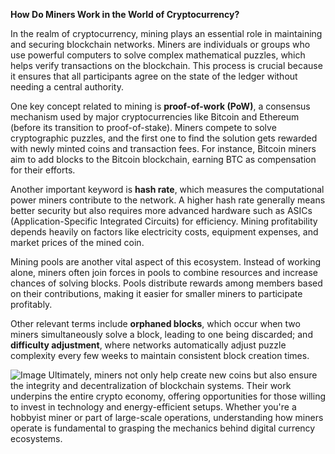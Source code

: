 **How Do Miners Work in the World of Cryptocurrency?**

In the realm of cryptocurrency, mining plays an essential role in maintaining and securing blockchain networks. Miners are individuals or groups who use powerful computers to solve complex mathematical puzzles, which helps verify transactions on the blockchain. This process is crucial because it ensures that all participants agree on the state of the ledger without needing a central authority.

One key concept related to mining is **proof-of-work (PoW)**, a consensus mechanism used by major cryptocurrencies like Bitcoin and Ethereum (before its transition to proof-of-stake). Miners compete to solve cryptographic puzzles, and the first one to find the solution gets rewarded with newly minted coins and transaction fees. For instance, Bitcoin miners aim to add blocks to the Bitcoin blockchain, earning BTC as compensation for their efforts.

Another important keyword is **hash rate**, which measures the computational power miners contribute to the network. A higher hash rate generally means better security but also requires more advanced hardware such as ASICs (Application-Specific Integrated Circuits) for efficiency. Mining profitability depends heavily on factors like electricity costs, equipment expenses, and market prices of the mined coin.

Mining pools are another vital aspect of this ecosystem. Instead of working alone, miners often join forces in pools to combine resources and increase chances of solving blocks. Pools distribute rewards among members based on their contributions, making it easier for smaller miners to participate profitably.

Other relevant terms include **orphaned blocks**, which occur when two miners simultaneously solve a block, leading to one being discarded; and **difficulty adjustment**, where networks automatically adjust puzzle complexity every few weeks to maintain consistent block creation times.


![Image](https://github.com/user-attachments/assets/31692037-0104-4703-abd1-696b6a7dd41b)
Ultimately, miners not only help create new coins but also ensure the integrity and decentralization of blockchain systems. Their work underpins the entire crypto economy, offering opportunities for those willing to invest in technology and energy-efficient setups. Whether you're a hobbyist miner or part of large-scale operations, understanding how miners operate is fundamental to grasping the mechanics behind digital currency ecosystems.